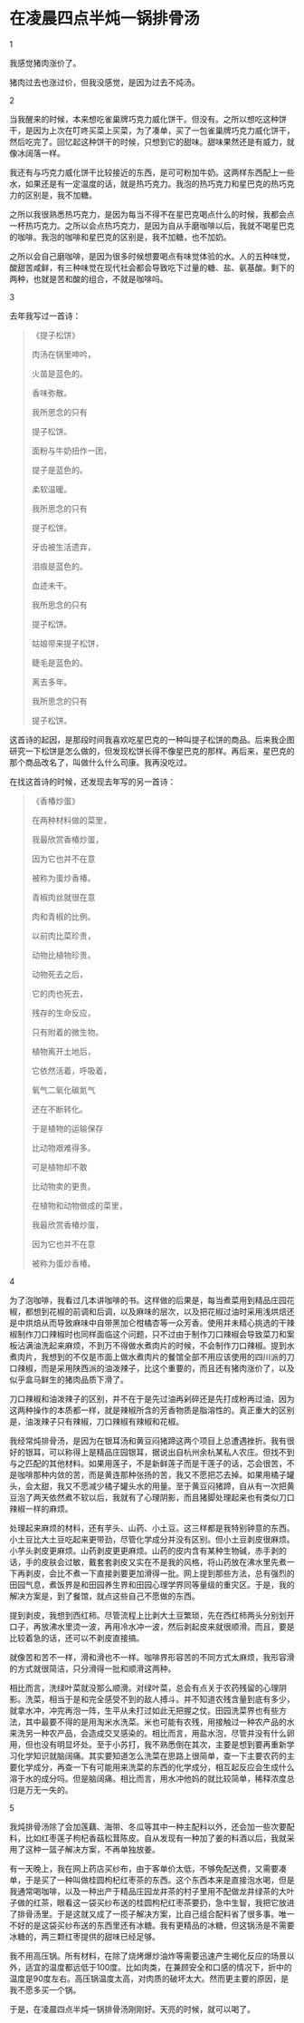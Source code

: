# 在凌晨四点半炖一锅排骨汤

1

我感觉猪肉涨价了。

猪肉过去也涨过价，但我没感觉，是因为过去不炖汤。

2

当我醒来的时候，本来想吃雀巢牌巧克力威化饼干。但没有。之所以想吃这种饼干，是因为上次在叮咚买菜上买菜，为了凑单，买了一包雀巢牌巧克力威化饼干，然后吃完了。回忆起这种饼干的时候，只想到它的甜味。甜味果然还是有威力，就像冰阔落一样。

我还有与巧克力威化饼干比较接近的东西，是可可粉加牛奶。这两样东西配上一些水，如果还是有一定温度的话，就是热巧克力。我泡的热巧克力和星巴克的热巧克力的区别是，我不加糖。

之所以我很熟悉热巧克力，是因为每当不得不在星巴克喝点什么的时候，我都会点一杯热巧克力。之所以会点热巧克力，是因为自从手磨咖啡以后，我就不喝星巴克的咖啡。我泡的咖啡和星巴克的区别是，我不加糖，也不加奶。

之所以会自己磨咖啡，是因为很多时候想要喝点有味觉体验的水。人的五种味觉，酸甜苦咸鲜，有三种味觉在现代社会都会导致吃下过量的糖、盐、氨基酸。剩下的两种，也就是苦和酸的组合，不就是咖啡吗。

3

去年我写过一首诗：

> 《提子松饼》
>
> 肉汤在锅里呻吟，
>
> 火苗是蓝色的。
>
> 香味弥散。
>
> 我所思念的只有
>
> 提子松饼。
>
> 面粉与牛奶扭作一团，
>
> 提子是蓝色的。
>
> 柔软温暖。
>
> 我所思念的只有
>
> 提子松饼。
>
> 牙齿被生活遗弃，
>
> 泪痕是蓝色的。
>
> 血迹未干。
>
> 我所思念的只有
>
> 提子松饼。
>
> 姑娘带来提子松饼，
>
> 睫毛是蓝色的。
>
> 离去多年。
>
> 我所思念的只有
>
> 提子松饼。

这首诗的起因，是那段时间我喜欢吃星巴克的一种叫提子松饼的商品。后来我企图研究一下松饼是怎么做的，但发现松饼长得不像星巴克的那样。再后来，星巴克的那个商品改名了，叫做什么什么司康。我再没吃过。

在找这首诗的时候，还发现去年写的另一首诗：

> 《香椿炒蛋》
>
> 在两种材料做的菜里，
>
> 我最欣赏香椿炒蛋，
>
> 因为它也并不在意
>
> 被称为蛋炒香椿。
>
> 青椒肉丝就很在意
>
> 肉和青椒的比例。
>
> 以前肉比菜珍贵，
>
> 动物比植物珍贵。
>
> 动物死去之后，
>
> 它的肉也死去，
>
> 残存的生命反应，
>
> 只有附着的微生物。
>
> 植物离开土地后，
>
> 它依然活着，呼吸着，
>
> 氧气二氧化碳氮气
>
> 还在不断转化。
>
> 于是植物的运输保存
>
> 比动物艰难得多。
>
> 可是植物却不敢
>
> 比动物卖的更贵。
>
> 在植物和动物做成的菜里，
>
> 我最欣赏香椿炒蛋，
>
> 因为它也并不在意
>
> 被称为蛋炒香椿。

4

为了泡咖啡，我看过几本讲咖啡的书。这样做的后果是，每当煮菜用到精品庄园花椒，都想到花椒的前调和后调，以及麻味的层次，以及把花椒过油时采用浅烘焙还是中烘焙从而导致麻味中自带黑加仑柑橘杏等一众芳香。使用并未精心挑选的干辣椒制作刀口辣椒时也同样面临这个问题，只不过由于制作刀口辣椒会导致菜刀和案板沾满油洗起来麻烦，不到万不得做水煮肉片的时候，不会制作刀口辣椒。提到水煮肉片，我想到的不仅是市面上做水煮肉片的餐馆全部不用应该使用的四川派的刀口辣椒，而是采用陕西派的油泼辣子，比这个重要的，而且还有猪肉涨价了，以及似乎盒马鲜生的猪肉品质下滑了。

刀口辣椒和油泼辣子的区别，并不在于是先过油再剁碎还是先打成粉再过油，因为这两种操作的本质都一样，就是辣椒所含的芳香物质是脂溶性的。真正重大的区别是，油泼辣子只有辣椒，刀口辣椒有辣椒和花椒。

我经常炖排骨汤，是因为在银耳汤和黄豆闷猪蹄这两个项目上总遭遇挫折。我有很好的银耳，可以称得上是精品庄园银耳，据说出自杭州余杭某私人农庄。但找不到与之匹配的其他材料。如果用莲子，不是新鲜莲子而是干莲子的话，芯会很苦，不是咖啡那种内敛的苦，而是黄连那种张扬的苦，我又不愿把芯去掉。如果用橘子罐头，会太甜，我又不愿减少橘子罐头水的用量。至于黄豆闷猪蹄，自从有一次把黄豆泡了两天依然煮不软以后，我就有了心理阴影，而且猪脚处理起来也有类似刀口辣椒一样的麻烦。

处理起来麻烦的材料，还有芋头、山药、小土豆。这三样都是我特别钟意的东西。小土豆比大土豆吃起来更带劲，尽管化学成分并没有区别。但小土豆剥皮很麻烦。小芋头剥皮更麻烦。山药剥皮更更麻烦。山药的皮内含有某种生物碱，赤手剥的话，手的皮肤会过敏，戴套套剥皮又实在不是我的风格，将山药放在沸水里先煮一下再剥皮，会比不煮一下直接剥要更加滑得一批。网上提到那些方法，总有强烈的田园气息，煮饭界是和田园养生界和田园心理学界同等量级的重灾区。于是，我的解决方案是，到了餐馆，就点这些自己不愿做的东西。

提到剥皮，我想到西红柿。尽管流程上比剥大土豆繁琐，先在西红柿两头分别划开口子，再放沸水里烫一波，再用冷水冲一波，然后剥起皮来就很顺滑。而且，要是比较着急的话，还可以不剥皮直接搞。

就像苦和苦不一样，滑和滑也不一样。咖啡界形容苦的不同方式太麻烦，我形容滑的方式就很简洁，只分滑得一批和顺滑这两种。

相比而言，洗绿叶菜就没那么顺滑。对绿叶菜，总会有点关于农药残留的心理阴影。洗菜，相当于是和完全感受不到的敌人搏斗。并不知道农残含量到底有多少，就拿水冲，冲完再泡一阵，生平从未打过如此无把握之仗。田园洗菜界也有些方法，其中最要不得的是用淘米水洗菜。米也可能有农残，用接触过一种农产品的水来洗另一种农产品，会造成交叉感染的。相比而言，用盐水泡，尽管并没有什么卵用，但也没有明显坏处。至于小苏打，我不熟悉倒在其次，主要是想到要再重新学习化学知识就脑阔痛。其实要知道怎么洗菜在思路上很简单，查一下主要农药的主要化学成分，再查一下有可能用来洗菜的东西的化学成分，相互起反应会生成什么溶于水的成分吗。但是脑阔痛。相比而言，用水冲他妈的就比较简单，稀释浓度总归是万无一失的。

5

我炖排骨汤除了会加莲藕、海带、冬瓜等其中一种主配料以外，还会加一些次要配料，比如红枣莲子枸杞香菇松茸陈皮。自从发现有一种加了姜的料酒以后，我就采用了这种一篮子解决方案，不再单独放姜。

有一天晚上，我在网上药店买纱布，由于客单价太低，不够免配送费，又需要凑单，于是买了一种叫做桂圆枸杞红枣茶的东西。这个东西本来是直接泡水喝，但是我通常喝咖啡，以及一种出产于精品庄园龙井茶的村子里用不配做龙井绿茶的大叶子做的红茶，眼看这一袋买纱布送的桂圆枸杞红枣茶要扔，急中生智，我把它放进了排骨汤里。于是这就又成了一揽子解决方案，比自己组合配料省了很多事。唯一不好的是这袋买纱布送的东西里还有冰糖。我有更精品的冰糖，但这锅汤是不需要冰糖的，两三颗红枣提供的甜味已经足够。

我不用高压锅。所有材料，在除了烧烤爆炒油炸等需要迅速产生褐化反应的场景以外，适宜的温度都远低于100度。比如肉类，在兼顾安全和口感的情况下，折中的温度是90度左右。高压锅温度太高，对肉质的破坏太大。然而更主要的原因，是我不愿多买一个锅。

于是，在凌晨四点半炖一锅排骨汤刚刚好。天亮的时候，就可以喝了。


